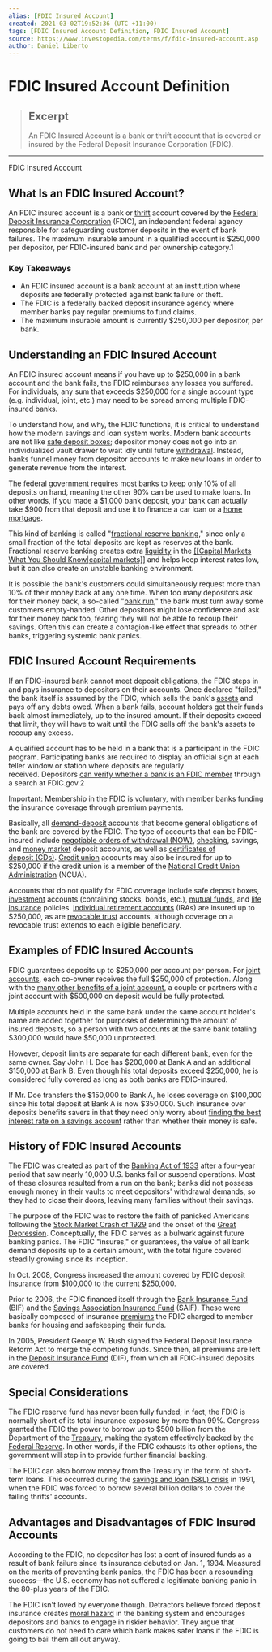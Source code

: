 ```yaml
---
alias: [FDIC Insured Account]
created: 2021-03-02T19:52:36 (UTC +11:00)
tags: [FDIC Insured Account Definition, FDIC Insured Account]
source: https://www.investopedia.com/terms/f/fdic-insured-account.asp
author: Daniel Liberto
---
```


# FDIC Insured Account Definition

> ## Excerpt
> An FDIC Insured Account is a bank or thrift account that is covered or insured by the Federal Deposit Insurance Corporation (FDIC).

---

FDIC Insured Account
## What Is an FDIC Insured Account?

An FDIC insured account is a bank or [thrift](https://www.investopedia.com/terms/t/thrift_savings_plan.asp) account covered by the [Federal Deposit Insurance Corporation](https://www.investopedia.com/terms/f/fdic.asp) (FDIC), an independent federal agency responsible for safeguarding customer deposits in the event of bank failures. The maximum insurable amount in a qualified account is $250,000 per depositor, per FDIC-insured bank and per ownership category.1

### Key Takeaways

-   An FDIC insured account is a bank account at an institution where deposits are federally protected against bank failure or theft.
-   The FDIC is a federally backed deposit insurance agency where member banks pay regular premiums to fund claims.
-   The maximum insurable amount is currently $250,000 per depositor, per bank.

## Understanding an FDIC Insured Account

An FDIC insured account means if you have up to $250,000 in a bank account and the bank fails, the FDIC reimburses any losses you suffered. For individuals, any sum that exceeds $250,000 for a single account type (e.g. individual, joint, etc.) may need to be spread among multiple FDIC-insured banks.

To understand how, and why, the FDIC functions, it is critical to understand how the modern savings and loan system works. Modern bank accounts are not like [safe deposit boxes](https://www.investopedia.com/terms/s/safe-deposit-box.asp); depositor money does not go into an individualized vault drawer to wait idly until future [withdrawal](https://www.investopedia.com/terms/w/withdrawal.asp). Instead, banks funnel money from depositor accounts to make new loans in order to generate revenue from the interest.

The federal government requires most banks to keep only 10% of all deposits on hand, meaning the other 90% can be used to make loans. In other words, if you made a $1,000 bank deposit, your bank can actually take $900 from that deposit and use it to finance a car loan or a [home mortgage](https://www.investopedia.com/terms/h/home-mortgage.asp).

This kind of banking is called "[fractional reserve banking](https://www.investopedia.com/terms/f/fractionalreservebanking.asp)," since only a small fraction of the total deposits are kept as reserves at the bank. Fractional reserve banking creates extra [liquidity](https://www.investopedia.com/terms/l/liquidity.asp) in the [[[Capital Markets What You Should Know|capital markets]]](https://www.investopedia.com/terms/c/capitalmarkets.asp) and helps keep interest rates low, but it can also create an unstable banking environment.

It is possible the bank's customers could simultaneously request more than 10% of their money back at any one time. When too many depositors ask for their money back, a so-called "[bank run](https://www.investopedia.com/terms/b/bankrun.asp)," the bank must turn away some customers empty-handed. Other depositors might lose confidence and ask for their money back too, fearing they will not be able to recoup their savings. Often this can create a contagion-like effect that spreads to other banks, triggering systemic bank panics.

## FDIC Insured Account Requirements

If an FDIC-insured bank cannot meet deposit obligations, the FDIC steps in and pays insurance to depositors on their accounts. Once declared "failed," the bank itself is assumed by the FDIC, which sells the bank's [assets](https://www.investopedia.com/terms/a/asset.asp) and pays off any debts owed. When a bank fails, account holders get their funds back almost immediately, up to the insured amount. If their deposits exceed that limit, they will have to wait until the FDIC sells off the bank's assets to recoup any excess.

A qualified account has to be held in a bank that is a participant in the FDIC program. Participating banks are required to display an official sign at each teller window or station where deposits are regularly received. Depositors [can verify whether a bank is an FDIC member](https://www.investopedia.com/articles/pf/06/fdicinsurance.asp) through a search at FDIC.gov.2

Important: Membership in the FDIC is voluntary, with member banks funding the insurance coverage through premium payments.

Basically, all [demand-deposit](https://www.investopedia.com/terms/d/demanddeposit.asp) accounts that become general obligations of the bank are covered by the FDIC. The type of accounts that can be FDIC-insured include [negotiable orders of withdrawal (NOW)](https://www.investopedia.com/terms/n/nowaccount.asp), [checking](https://www.investopedia.com/terms/c/checkingaccount.asp), savings, and [money market](https://www.investopedia.com/terms/m/moneymarketaccount.asp) deposit accounts, as well as [certificates of deposit (CDs)](https://www.investopedia.com/terms/c/certificateofdeposit.asp). [Credit union](https://www.investopedia.com/terms/c/creditunion.asp) accounts may also be insured for up to $250,000 if the credit union is a member of the [National Credit Union Administration](https://www.investopedia.com/terms/n/ncua.asp) (NCUA).

Accounts that do not qualify for FDIC coverage include safe deposit boxes, [investment](https://www.investopedia.com/terms/i/investment.asp) accounts (containing stocks, bonds, etc.), [mutual funds](https://www.investopedia.com/terms/m/mutualfund.asp), and [life insurance](https://www.investopedia.com/terms/l/lifeinsurance.asp) policies. [Individual retirement accounts](https://www.investopedia.com/terms/i/ira.asp) (IRAs) are insured up to $250,000, as are [revocable trust](https://www.investopedia.com/terms/r/revocabletrust.asp) accounts, although coverage on a revocable trust extends to each eligible beneficiary.

## Examples of FDIC Insured Accounts

FDIC guarantees deposits up to $250,000 per account per person. For [joint accounts](https://www.investopedia.com/terms/j/jointaccount.asp), each co-owner receives the full $250,000 of protection. Along with the [many other benefits of a joint account](https://www.investopedia.com/financial-edge/0312/should-you-open-a-joint-bank-account.aspx), a couple or partners with a joint account with $500,000 on deposit would be fully protected.

Multiple accounts held in the same bank under the same account holder's name are added together for purposes of determining the amount of insured deposits, so a person with two accounts at the same bank totaling $300,000 would have $50,000 unprotected.

However, deposit limits are separate for each different bank, even for the same owner. Say John H. Doe has $200,000 at Bank A and an additional $150,000 at Bank B. Even though his total deposits exceed $250,000, he is considered fully covered as long as both banks are FDIC-insured. 

If Mr. Doe transfers the $150,000 to Bank A, he loses coverage on $100,000 since his total deposit at Bank A is now $350,000. Such insurance over deposits benefits savers in that they need only worry about [finding the best interest rate on a savings account](https://www.investopedia.com/personal-finance/banks-pay-highest-interest-rates-savings-accounts/) rather than whether their money is safe.

## History of FDIC Insured Accounts

The FDIC was created as part of the [Banking Act of 1933](https://www.investopedia.com/terms/e/emergencybankingact.asp) after a four-year period that saw nearly 10,000 U.S. banks fail or suspend operations. Most of these closures resulted from a run on the bank; banks did not possess enough money in their vaults to meet depositors' withdrawal demands, so they had to close their doors, leaving many families without their savings.

The purpose of the FDIC was to restore the faith of panicked Americans following the [Stock Market Crash of 1929](https://www.investopedia.com/terms/s/stock-market-crash-1929.asp) and the onset of the [Great Depression](https://www.investopedia.com/terms/g/great_depression.asp). Conceptually, the FDIC serves as a bulwark against future banking panics. The FDIC "insures," or guarantees, the value of all bank demand deposits up to a certain amount, with the total figure covered steadily growing since its inception.

In Oct. 2008, Congress increased the amount covered by FDIC deposit insurance from $100,000 to the current $250,000.

Prior to 2006, the FDIC financed itself through the [Bank Insurance Fund](https://www.investopedia.com/terms/b/bank-insurance-fund-bif.asp) (BIF) and the [Savings Association Insurance Fund](https://www.investopedia.com/terms/s/savings-association-insurance-fund.asp) (SAIF). These were basically composed of insurance [premiums](https://www.investopedia.com/terms/i/insurance-premium.asp) the FDIC charged to member banks for housing and safekeeping their funds.

In 2005, President George W. Bush signed the Federal Deposit Insurance Reform Act to merge the competing funds. Since then, all premiums are left in the [Deposit Insurance Fund](https://www.investopedia.com/terms/d/deposit-insurance-fund.asp) (DIF), from which all FDIC-insured deposits are covered.

## Special Considerations

The FDIC reserve fund has never been fully funded; in fact, the FDIC is normally short of its total insurance exposure by more than 99%. Congress granted the FDIC the power to borrow up to $500 billion from the Department of the [Treasury](https://www.investopedia.com/terms/u/ustreasury.asp), making the system effectively backed by the [Federal Reserve](https://www.investopedia.com/terms/f/federalreservesystem.asp). In other words, if the FDIC exhausts its other options, the government will step in to provide further financial backing.

The FDIC can also borrow money from the Treasury in the form of short-term loans. This occurred during the [savings and loan (S&L) crisis](https://www.investopedia.com/terms/s/sl-crisis.asp) in 1991, when the FDIC was forced to borrow several billion dollars to cover the failing thrifts' accounts.

## Advantages and Disadvantages of FDIC Insured Accounts

According to the FDIC, no depositor has lost a cent of insured funds as a result of bank failure since its insurance debuted on Jan. 1, 1934. Measured on the merits of preventing bank panics, the FDIC has been a resounding success—the U.S. economy has not suffered a legitimate banking panic in the 80-plus years of the FDIC.

The FDIC isn't loved by everyone though. Detractors believe forced deposit insurance creates [moral hazard](https://www.investopedia.com/terms/m/moralhazard.asp) in the banking system and encourages depositors and banks to engage in riskier behavior. They argue that customers do not need to care which bank makes safer loans if the FDIC is going to bail them all out anyway.
